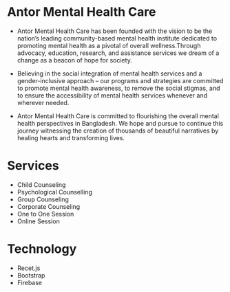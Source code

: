# Antor Mental Health Care

- Antor Mental Health Care has been founded with the vision to be the nation’s leading community-based mental health institute dedicated to promoting mental health as a pivotal of overall wellness.Through advocacy, education, research, and assistance services we dream of a change as a beacon of hope for society.

- Believing in the social integration of mental health services and a gender-inclusive approach – our programs and strategies are committed to promote mental health awareness, to remove the social stigmas, and to ensure the accessibility of mental health services whenever and wherever needed.

- Antor Mental Health Care is committed to flourishing the overall mental health perspectives in Bangladesh. We hope and pursue to continue this journey witnessing the creation of thousands of beautiful narratives by healing hearts and transforming lives.

# Services
- Child Counseling
- Psychological Counselling
- Group Counseling
- Corporate Counseling
- One to One Session
- Online Session

# Technology 
- Recet.js
- Bootstrap
- Firebase
